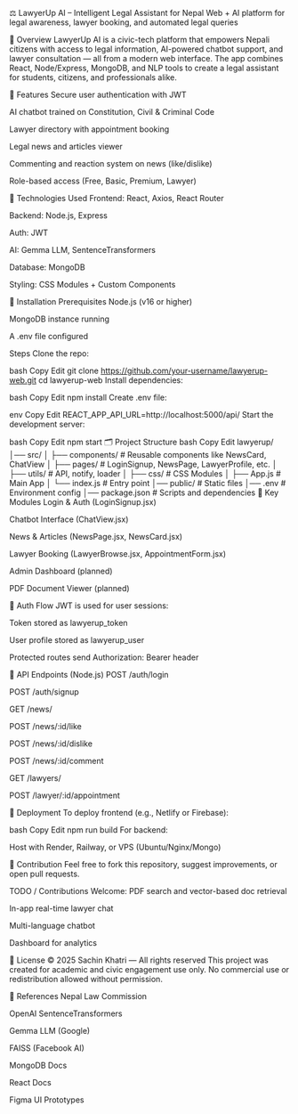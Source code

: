 ⚖️ LawyerUp AI – Intelligent Legal Assistant for Nepal
Web + AI platform for legal awareness, lawyer booking, and automated legal queries

📘 Overview
LawyerUp AI is a civic-tech platform that empowers Nepali citizens with access to legal information, AI-powered chatbot support, and lawyer consultation — all from a modern web interface. The app combines React, Node/Express, MongoDB, and NLP tools to create a legal assistant for students, citizens, and professionals alike.

🔑 Features
Secure user authentication with JWT

AI chatbot trained on Constitution, Civil & Criminal Code

Lawyer directory with appointment booking

Legal news and articles viewer

Commenting and reaction system on news (like/dislike)

Role-based access (Free, Basic, Premium, Lawyer)

🧰 Technologies Used
Frontend: React, Axios, React Router

Backend: Node.js, Express

Auth: JWT

AI: Gemma LLM, SentenceTransformers

Database: MongoDB

Styling: CSS Modules + Custom Components

🚀 Installation
Prerequisites
Node.js (v16 or higher)

MongoDB instance running

A .env file configured

Steps
Clone the repo:

bash
Copy
Edit
git clone https://github.com/your-username/lawyerup-web.git
cd lawyerup-web
Install dependencies:

bash
Copy
Edit
npm install
Create .env file:

env
Copy
Edit
REACT_APP_API_URL=http://localhost:5000/api/
Start the development server:

bash
Copy
Edit
npm start
🗂️ Project Structure
bash
Copy
Edit
lawyerup/
│── src/
│   ├── components/         # Reusable components like NewsCard, ChatView
│   ├── pages/              # LoginSignup, NewsPage, LawyerProfile, etc.
│   ├── utils/              # API, notify, loader
│   ├── css/                # CSS Modules
│   ├── App.js              # Main App
│   └── index.js            # Entry point
│── public/                 # Static files
│── .env                    # Environment config
│── package.json            # Scripts and dependencies
📌 Key Modules
Login & Auth (LoginSignup.jsx)

Chatbot Interface (ChatView.jsx)

News & Articles (NewsPage.jsx, NewsCard.jsx)

Lawyer Booking (LawyerBrowse.jsx, AppointmentForm.jsx)

Admin Dashboard (planned)

PDF Document Viewer (planned)

🔐 Auth Flow
JWT is used for user sessions:

Token stored as lawyerup_token

User profile stored as lawyerup_user

Protected routes send Authorization: Bearer <token> header

📡 API Endpoints (Node.js)
POST /auth/login

POST /auth/signup

GET /news/

POST /news/:id/like

POST /news/:id/dislike

POST /news/:id/comment

GET /lawyers/

POST /lawyer/:id/appointment

🚢 Deployment
To deploy frontend (e.g., Netlify or Firebase):

bash
Copy
Edit
npm run build
For backend:

Host with Render, Railway, or VPS (Ubuntu/Nginx/Mongo)

🤝 Contribution
Feel free to fork this repository, suggest improvements, or open pull requests.

TODO / Contributions Welcome:
 PDF search and vector-based doc retrieval

 In-app real-time lawyer chat

 Multi-language chatbot

 Dashboard for analytics

📜 License
© 2025 Sachin Khatri — All rights reserved
This project was created for academic and civic engagement use only. No commercial use or redistribution allowed without permission.

🔗 References
Nepal Law Commission

OpenAI SentenceTransformers

Gemma LLM (Google)

FAISS (Facebook AI)

MongoDB Docs

React Docs

Figma UI Prototypes

